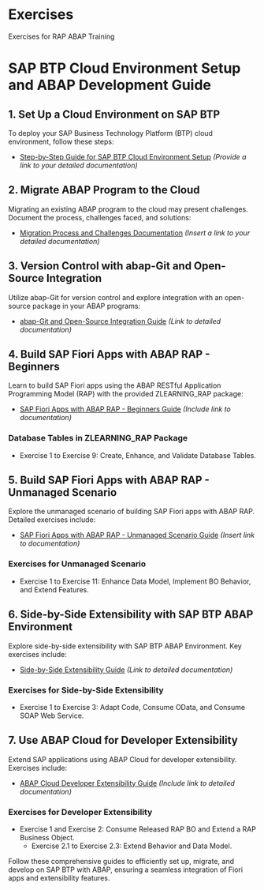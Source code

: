 # Exercises
Exercises for RAP ABAP Training 


# SAP BTP Cloud Environment Setup and ABAP Development Guide

## 1. Set Up a Cloud Environment on SAP BTP

To deploy your SAP Business Technology Platform (BTP) cloud environment, follow these steps:

- [Step-by-Step Guide for SAP BTP Cloud Environment Setup](#) *(Provide a link to your detailed documentation)*

## 2. Migrate ABAP Program to the Cloud

Migrating an existing ABAP program to the cloud may present challenges. Document the process, challenges faced, and solutions:

- [Migration Process and Challenges Documentation](#) *(Insert a link to your detailed documentation)*

## 3. Version Control with abap-Git and Open-Source Integration

Utilize abap-Git for version control and explore integration with an open-source package in your ABAP programs:

- [abap-Git and Open-Source Integration Guide](#) *(Link to detailed documentation)*

## 4. Build SAP Fiori Apps with ABAP RAP - Beginners

Learn to build SAP Fiori apps using the ABAP RESTful Application Programming Model (RAP) with the provided ZLEARNING_RAP package:

- [SAP Fiori Apps with ABAP RAP - Beginners Guide](#) *(Include link to documentation)*

### Database Tables in ZLEARNING_RAP Package

- Exercise 1 to Exercise 9: Create, Enhance, and Validate Database Tables.

## 5. Build SAP Fiori Apps with ABAP RAP - Unmanaged Scenario

Explore the unmanaged scenario of building SAP Fiori apps with ABAP RAP. Detailed exercises include:

- [SAP Fiori Apps with ABAP RAP - Unmanaged Scenario Guide](#) *(Insert link to documentation)*

### Exercises for Unmanaged Scenario

- Exercise 1 to Exercise 11: Enhance Data Model, Implement BO Behavior, and Extend Features.

## 6. Side-by-Side Extensibility with SAP BTP ABAP Environment

Explore side-by-side extensibility with SAP BTP ABAP Environment. Key exercises include:

- [Side-by-Side Extensibility Guide](#) *(Link to detailed documentation)*

### Exercises for Side-by-Side Extensibility

- Exercise 1 to Exercise 3: Adapt Code, Consume OData, and Consume SOAP Web Service.

## 7. Use ABAP Cloud for Developer Extensibility

Extend SAP applications using ABAP Cloud for developer extensibility. Exercises include:

- [ABAP Cloud Developer Extensibility Guide](#) *(Include link to detailed documentation)*

### Exercises for Developer Extensibility

- Exercise 1 and Exercise 2: Consume Released RAP BO and Extend a RAP Business Object.
  - Exercise 2.1 to Exercise 2.3: Extend Behavior and Data Model.

Follow these comprehensive guides to efficiently set up, migrate, and develop on SAP BTP with ABAP, ensuring a seamless integration of Fiori apps and extensibility features.
